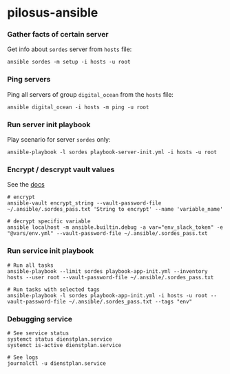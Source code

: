 # pilosus-ansible

### Gather facts of certain server

Get info about `sordes` server from `hosts` file:

```
ansible sordes -m setup -i hosts -u root
```

### Ping servers

Ping all servers of group `digital_ocean` from the `hosts` file:

```
ansible digital_ocean -i hosts -m ping -u root
```

### Run server init playbook

Play scenario for server `sordes` only:

```
ansible-playbook -l sordes playbook-server-init.yml -i hosts -u root
```

### Encrypt / descrypt vault values

See the [docs](https://docs.ansible.com/ansible/latest/user_guide/vault.html)

```
# encrypt
ansible-vault encrypt_string --vault-password-file ~/.ansible/.sordes_pass.txt 'String to encrypt' --name 'variable_name'

# decrypt specific variable
ansible localhost -m ansible.builtin.debug -a var="env_slack_token" -e "@vars/env.yml" --vault-password-file ~/.ansible/.sordes_pass.txt
```


### Run service init playbook

```
# Run all tasks
ansible-playbook --limit sordes playbook-app-init.yml --inventory hosts --user root --vault-password-file ~/.ansible/.sordes_pass.txt

# Run tasks with selected tags
ansible-playbook -l sordes playbook-app-init.yml -i hosts -u root --vault-password-file ~/.ansible/.sordes_pass.txt --tags "env"
```


### Debugging service

```
# See service status
systemct status dienstplan.service
systemct is-active dienstplan.service

# See logs
journalctl -u dienstplan.service
```
